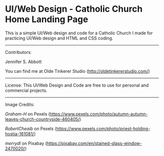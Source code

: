 UI/Web Design - Catholic Church Home Landing Page
=======

This is a simple UI/Web design and code for a Catholic Church I made for practicing UI/Web design and HTML and CSS coding.

---

Contributors:

Jennifer S. Abbott

You can find me at Olde Tinkerer Studio (http://oldetinkererstudio.com/)

---

License: This UI/Web Design and Code are free to use for personal and commercial projects. 

---

Image Credits: 

*Graham-H* on Pexels (https://www.pexels.com/photo/autumn-autumn-leaves-church-countryside-460405/)

*RobertCheaib* on Pexels (https://www.pexels.com/photo/priest-holding-hostia-161081/)

*merrydl* on Pixabay (https://pixabay.com/en/stained-glass-window-2470020/)